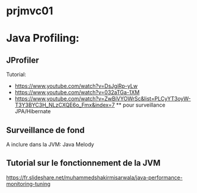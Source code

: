 # prjmvc01

# Java Profiling:

## JProfiler
  Tutorial:
  * https://www.youtube.com/watch?v=DsJgiRp-yLw
  * https://www.youtube.com/watch?v=032aTGa-1XM
  * https://www.youtube.com/watch?v=ZwBiVYOWrSc&list=PLCyYT3oyW-T3Y3BYC3H_NLzCXQE6o_Fmx&index=7
  ** pour surveillance JPA/Hibernate

## Surveillance de fond
  A inclure dans la JVM: Java Melody
  
## Tutorial sur le fonctionnement de la JVM
  https://fr.slideshare.net/muhammedshakirmisarwala/java-performance-monitoring-tuning
  
